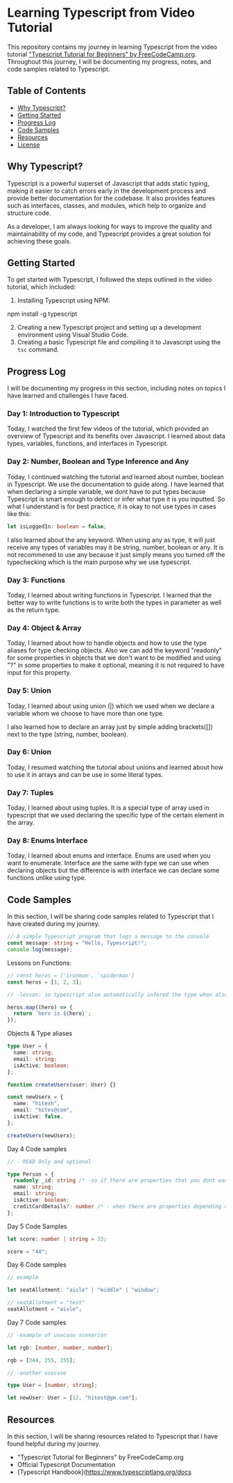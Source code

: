 # Learning Typescript from Video Tutorial

This repository contains my journey in learning Typescript from the video tutorial ["Typescript Tutorial for Beginners" by FreeCodeCamp.org](https://www.youtube.com/watch?v=30LWjhZzg50). Throughout this journey, I will be documenting my progress, notes, and code samples related to Typescript.

## Table of Contents

- [Why Typescript?](#why-typescript)
- [Getting Started](#getting-started)
- [Progress Log](#progress-log)
- [Code Samples](#code-samples)
- [Resources](#resources)
- [License](#license)

## Why Typescript?

Typescript is a powerful superset of Javascript that adds static typing, making it easier to catch errors early in the development process and provide better documentation for the codebase. It also provides features such as interfaces, classes, and modules, which help to organize and structure code.

As a developer, I am always looking for ways to improve the quality and maintainability of my code, and Typescript provides a great solution for achieving these goals.

## Getting Started

To get started with Typescript, I followed the steps outlined in the video tutorial, which included:

1. Installing Typescript using NPM:

npm install -g typescript

2. Creating a new Typescript project and setting up a development environment using Visual Studio Code.
3. Creating a basic Typescript file and compiling it to Javascript using the `tsc` command.

## Progress Log

I will be documenting my progress in this section, including notes on topics I have learned and challenges I have faced.

### Day 1: Introduction to Typescript

Today, I watched the first few videos of the tutorial, which provided an overview of Typescript and its benefits over Javascript. I learned about data types, variables, functions, and interfaces in Typescript.

### Day 2: Number, Boolean and Type Inference and Any

Today, I continued watching the tutorial and learned about number, boolean in Typescript. We use the documentation to guide along. I have learned that when declaring a simple variable, we dont have to put types because Typescript is smart enough to detect or infer what type it is you inputted. So what I understand is for best practice, it is okay to not use types in cases like this:

```typescript
let isLoggedIn: boolean = false;
```

I also learned about the any keyword. When using any as type, it will just receive any types of variables may it be string, number, boolean or any. It is not recommened to use any because it just simply means you turned off the typechecking which is the main purpose why we use typescript.

### Day 3: Functions

Today, I learned about writing functions in Typescript. I learned that the better way to write functions is to write both the types in parameter as well as the return type.

### Day 4: Object & Array

Today, I learned about how to handle objects and how to use the type aliases for type checking objects. Also we can add the keyword "readonly" for some properties in objects that we don't want to be modified and using "?" in some properties to make it optional, meaning it is not required to have input for this property.

### Day 5: Union

Today, I learned about using union (|) which we used when we declare a variable whom we choose to have more than one type.

I also learned how to declare an array just by simple adding brackets([]) next to the type (string, number, boolean).

### Day 6: Union

Today, I resumed watching the tutorial about unions and learned about how to use it in arrays and can be use in some literal types.

### Day 7: Tuples

Today, I learned about using tuples. It is a special type of array used in typescript that we used declaring the specific type of the certain element in the array.

### Day 8: Enums Interface

Today, I learned about enums and interface. Enums are used when you want to enumerate. Interface are the same with type we can use when declaring objects but the difference is with interface we can declare some functions unlike using type.

## Code Samples

In this section, I will be sharing code samples related to Typescript that I have created during my journey.

```typescript
// A simple Typescript program that logs a message to the console
const message: string = "Hello, Typescript!";
console.log(message);
```

Lessons on Functions:

```typescript
// const heros = ['ironman', 'spiderman']
const heros = [1, 2, 3];

// -lesson: so typescript also automatically infered the type when also using higher order functions like this

heros.map((hero) => {
  return `hero is ${hero}`;
});
```

Objects & Type aliases

```typescript
type User = {
  name: string;
  email: string;
  isActive: boolean;
};

function createUserx(user: User) {}

const newUserx = {
  name: "hitesh",
  email: "hites@com",
  isActive: false,
};

createUserx(newUserx);
```

Day 4 Code samples

```typescript
// - READ Only and optional

type Person = {
  readonly _id: string /* -so if there are properties that you dont want to be modified or example from backend data we put readonly */;
  name: string;
  email: string;
  isActive: boolean;
  creditCardDetails?: number /* - when there are properties depending on usecase that is applicable only to some but not all, we can make it optional by using ? */;
};
```

Day 5 Code Samples

```typescript
let score: number | string = 33;

score = "44";
```

Day 6 Code samples

```typescript
// example

let seatAllotment: "aisle" | "middle" | "window";

// seatAllotment = "test"
seatAllotment = "aisle";
```

Day 7 Code samples

```typescript
// -example of usecase scenarion

let rgb: [number, number, number];

rgb = [244, 255, 255];

// -another usecase

type User = [number, string];

let newUser: User = [12, "hitest@gm.com"];
```

<!--
```typescript
// Defining a class with properties and methods
class Person {
  private name: string;
  private age: number;

  constructor(name: string, age: number) {
    this.name = name;
    this.age = age;
  }

  public greet(): void {
    console.log(
      `Hello, my name is ${this.name} and I am ${this.age} years old.`
    );
  }
}

// Creating an instance of the Person class and calling its greet method
const john: Person = new Person("John", 30);
john.greet();
``` -->

## Resources

In this section, I will be sharing resources related to Typescript that I have found helpful during my journey.

- "Typescript Tutorial for Beginners" by FreeCodeCamp.org
- Official Typescript Documentation
- [Typescript Handbook](https://www.typescriptlang.org/docs
